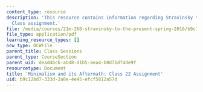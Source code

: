 ```yaml
---
content_type: resource
description: 'This resource contains information regarding Stravinsky to the present:
  Class assignment.'
file: /media/courses/21m-260-stravinsky-to-the-present-spring-2016/b9c12bd7333d2a8e4e45efcf5812a57d_MIT21M_260S16_assn22.pdf
file_type: application/pdf
learning_resource_types: []
ocw_type: OCWFile
parent_title: Class Sessions
parent_type: CourseSection
parent_uid: dead46c6-abd8-d1b5-aea4-b0d71df4de9f
resourcetype: Document
title: 'Minimalism and its Aftermath: Class 22 Assignment'
uid: b9c12bd7-333d-2a8e-4e45-efcf5812a57d
---
```

